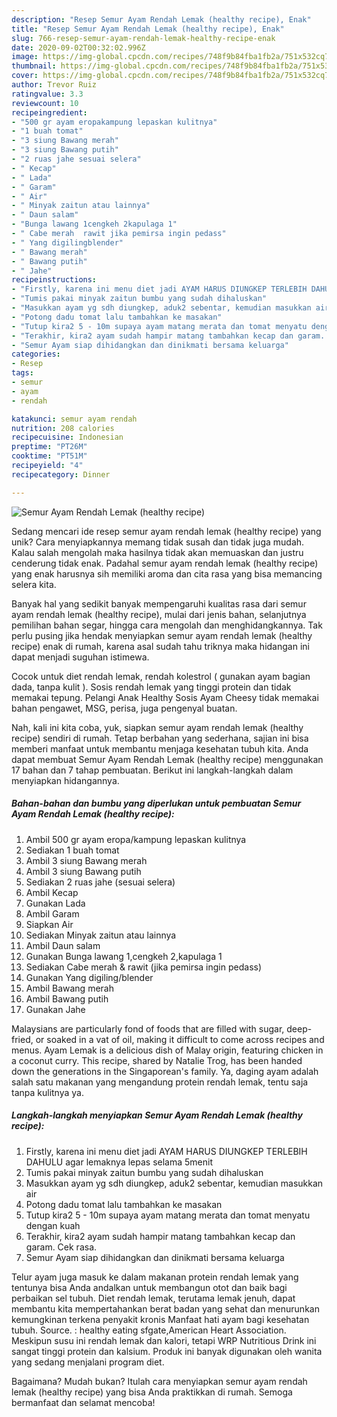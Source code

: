 ```yaml
---
description: "Resep Semur Ayam Rendah Lemak (healthy recipe), Enak"
title: "Resep Semur Ayam Rendah Lemak (healthy recipe), Enak"
slug: 766-resep-semur-ayam-rendah-lemak-healthy-recipe-enak
date: 2020-09-02T00:32:02.996Z
image: https://img-global.cpcdn.com/recipes/748f9b84fba1fb2a/751x532cq70/semur-ayam-rendah-lemak-healthy-recipe-foto-resep-utama.jpg
thumbnail: https://img-global.cpcdn.com/recipes/748f9b84fba1fb2a/751x532cq70/semur-ayam-rendah-lemak-healthy-recipe-foto-resep-utama.jpg
cover: https://img-global.cpcdn.com/recipes/748f9b84fba1fb2a/751x532cq70/semur-ayam-rendah-lemak-healthy-recipe-foto-resep-utama.jpg
author: Trevor Ruiz
ratingvalue: 3.3
reviewcount: 10
recipeingredient:
- "500 gr ayam eropakampung lepaskan kulitnya"
- "1 buah tomat"
- "3 siung Bawang merah"
- "3 siung Bawang putih"
- "2 ruas jahe sesuai selera"
- " Kecap"
- " Lada"
- " Garam"
- " Air"
- " Minyak zaitun atau lainnya"
- " Daun salam"
- "Bunga lawang 1cengkeh 2kapulaga 1"
- " Cabe merah  rawit jika pemirsa ingin pedass"
- " Yang digilingblender"
- " Bawang merah"
- " Bawang putih"
- " Jahe"
recipeinstructions:
- "Firstly, karena ini menu diet jadi AYAM HARUS DIUNGKEP TERLEBIH DAHULU agar lemaknya lepas selama 5menit"
- "Tumis pakai minyak zaitun bumbu yang sudah dihaluskan"
- "Masukkan ayam yg sdh diungkep, aduk2 sebentar, kemudian masukkan air"
- "Potong dadu tomat lalu tambahkan ke masakan"
- "Tutup kira2 5 - 10m supaya ayam matang merata dan tomat menyatu dengan kuah"
- "Terakhir, kira2 ayam sudah hampir matang tambahkan kecap dan garam. Cek rasa."
- "Semur Ayam siap dihidangkan dan dinikmati bersama keluarga"
categories:
- Resep
tags:
- semur
- ayam
- rendah

katakunci: semur ayam rendah 
nutrition: 208 calories
recipecuisine: Indonesian
preptime: "PT26M"
cooktime: "PT51M"
recipeyield: "4"
recipecategory: Dinner

---
```



![Semur Ayam Rendah Lemak (healthy recipe)](https://img-global.cpcdn.com/recipes/748f9b84fba1fb2a/751x532cq70/semur-ayam-rendah-lemak-healthy-recipe-foto-resep-utama.jpg)

Sedang mencari ide resep semur ayam rendah lemak (healthy recipe) yang unik? Cara menyiapkannya memang tidak susah dan tidak juga mudah. Kalau salah mengolah maka hasilnya tidak akan memuaskan dan justru cenderung tidak enak. Padahal semur ayam rendah lemak (healthy recipe) yang enak harusnya sih memiliki aroma dan cita rasa yang bisa memancing selera kita.

Banyak hal yang sedikit banyak mempengaruhi kualitas rasa dari semur ayam rendah lemak (healthy recipe), mulai dari jenis bahan, selanjutnya pemilihan bahan segar, hingga cara mengolah dan menghidangkannya. Tak perlu pusing jika hendak menyiapkan semur ayam rendah lemak (healthy recipe) enak di rumah, karena asal sudah tahu triknya maka hidangan ini dapat menjadi suguhan istimewa.

Cocok untuk diet rendah lemak, rendah kolestrol ( gunakan ayam bagian dada, tanpa kulit ). Sosis rendah lemak yang tinggi protein dan tidak memakai tepung. Pelangi Anak Healthy Sosis Ayam Cheesy tidak memakai bahan pengawet, MSG, perisa, juga pengenyal buatan.


Nah, kali ini kita coba, yuk, siapkan semur ayam rendah lemak (healthy recipe) sendiri di rumah. Tetap berbahan yang sederhana, sajian ini bisa memberi manfaat untuk membantu menjaga kesehatan tubuh kita. Anda dapat membuat Semur Ayam Rendah Lemak (healthy recipe) menggunakan 17 bahan dan 7 tahap pembuatan. Berikut ini langkah-langkah dalam menyiapkan hidangannya.

<!--inarticleads1-->

##### Bahan-bahan dan bumbu yang diperlukan untuk pembuatan Semur Ayam Rendah Lemak (healthy recipe):

1. Ambil 500 gr ayam eropa/kampung lepaskan kulitnya
1. Sediakan 1 buah tomat
1. Ambil 3 siung Bawang merah
1. Ambil 3 siung Bawang putih
1. Sediakan 2 ruas jahe (sesuai selera)
1. Ambil  Kecap
1. Gunakan  Lada
1. Ambil  Garam
1. Siapkan  Air
1. Sediakan  Minyak zaitun atau lainnya
1. Ambil  Daun salam
1. Gunakan Bunga lawang 1,cengkeh 2,kapulaga 1
1. Sediakan  Cabe merah &amp; rawit (jika pemirsa ingin pedass)
1. Gunakan  Yang digiling/blender
1. Ambil  Bawang merah
1. Ambil  Bawang putih
1. Gunakan  Jahe


Malaysians are particularly fond of foods that are filled with sugar, deep-fried, or soaked in a vat of oil, making it difficult to come across recipes and menus. Ayam Lemak is a delicious dish of Malay origin, featuring chicken in a coconut curry. This recipe, shared by Natalie Trog, has been handed down the generations in the Singaporean&#39;s family. Ya, daging ayam adalah salah satu makanan yang mengandung protein rendah lemak, tentu saja tanpa kulitnya ya. 

<!--inarticleads2-->

##### Langkah-langkah menyiapkan Semur Ayam Rendah Lemak (healthy recipe):

1. Firstly, karena ini menu diet jadi AYAM HARUS DIUNGKEP TERLEBIH DAHULU agar lemaknya lepas selama 5menit
1. Tumis pakai minyak zaitun bumbu yang sudah dihaluskan
1. Masukkan ayam yg sdh diungkep, aduk2 sebentar, kemudian masukkan air
1. Potong dadu tomat lalu tambahkan ke masakan
1. Tutup kira2 5 - 10m supaya ayam matang merata dan tomat menyatu dengan kuah
1. Terakhir, kira2 ayam sudah hampir matang tambahkan kecap dan garam. Cek rasa.
1. Semur Ayam siap dihidangkan dan dinikmati bersama keluarga


Telur ayam juga masuk ke dalam makanan protein rendah lemak yang tentunya bisa Anda andalkan untuk membangun otot dan baik bagi perbaikan sel tubuh. Diet rendah lemak, terutama lemak jenuh, dapat membantu kita mempertahankan berat badan yang sehat dan menurunkan kemungkinan terkena penyakit kronis Manfaat hati ayam bagi kesehatan tubuh. Source. : healthy eating sfgate,American Heart Association. Meskipun susu ini rendah lemak dan kalori, tetapi WRP Nutritious Drink ini sangat tinggi protein dan kalsium. Produk ini banyak digunakan oleh wanita yang sedang menjalani program diet. 

Bagaimana? Mudah bukan? Itulah cara menyiapkan semur ayam rendah lemak (healthy recipe) yang bisa Anda praktikkan di rumah. Semoga bermanfaat dan selamat mencoba!
